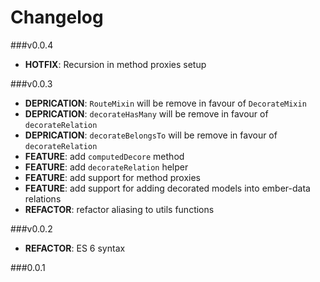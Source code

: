 # Changelog

###v0.0.4
- **HOTFIX**: Recursion in method proxies setup

###v0.0.3
- **DEPRICATION**: `RouteMixin` will be remove in favour of `DecorateMixin`
- **DEPRICATION**: `decorateHasMany` will be remove in favour of `decorateRelation`
- **DEPRICATION**: `decorateBelongsTo` will be remove in favour of `decorateRelation`
- **FEATURE**: add `computedDecore` method
- **FEATURE**: add `decorateRelation` helper
- **FEATURE**: add support for method proxies
- **FEATURE**: add support for adding decorated models into ember-data relations
- **REFACTOR**: refactor aliasing to utils functions

###v0.0.2
- **REFACTOR**: ES 6 syntax

###0.0.1

